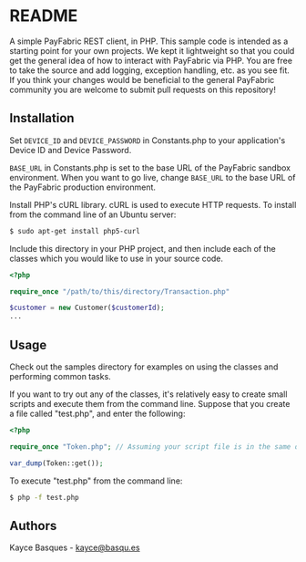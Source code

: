 # README
A simple PayFabric REST client, in PHP. This sample code is intended as a 
starting point for your own projects. We kept it lightweight so that you
could get the general idea of how to interact with PayFabric via PHP. 
You are free to take the source and add logging, exception handling, etc. 
as you see fit. If you think your changes would be beneficial to the general
PayFabric community you are welcome to submit pull requests on this repository!

## Installation
Set `DEVICE_ID` and `DEVICE_PASSWORD` in Constants.php to your application's Device ID
and Device Password. 

`BASE_URL` in Constants.php is set to the base URL of the PayFabric sandbox environment.
When you want to go live, change `BASE_URL` to the base URL of the PayFabric production
environment.

Install PHP's cURL library. cURL is used to execute HTTP requests. To install from 
the command line of an Ubuntu server:
```bash
$ sudo apt-get install php5-curl 
```

Include this directory in your PHP project, and then include each of the classes
which you would like to use in your source code.

```php
<?php 

require_once "/path/to/this/directory/Transaction.php"

$customer = new Customer($customerId);
...
```

## Usage
Check out the samples directory for examples on using the classes and performing
common tasks.

If you want to try out any of the classes, it's relatively easy to create small
scripts and execute them from the command line. Suppose that you create a file
called "test.php", and enter the following:
```php
<?php

require_once "Token.php"; // Assuming your script file is in the same directory as Token.php.

var_dump(Token::get());
```
To execute "test.php" from the command line:
```bash
$ php -f test.php
```

## Authors
Kayce Basques - kayce@basqu.es
